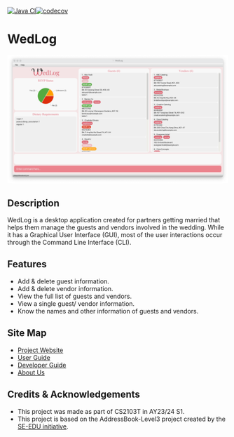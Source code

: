 [![Java CI](https://github.com/AY2324S1-CS2103T-F11-2/tp/actions/workflows/gradle.yml/badge.svg?branch=master)](https://github.com/AY2324S1-CS2103T-F11-2/tp/actions/workflows/gradle.yml)[![codecov](https://codecov.io/gh/AY2324S1-CS2103T-F11-2/tp/graph/badge.svg?token=6VNUBS5EZI)](https://codecov.io/gh/AY2324S1-CS2103T-F11-2/tp)

# WedLog

![Ui](docs/images/Ui.png)

## Description
WedLog is a desktop application created for partners getting married that helps them manage the guests and vendors involved in the wedding.
While it has a Graphical User Interface (GUI), most of the user interactions occur through the Command Line Interface (CLI).

## Features
- Add & delete guest information.
- Add & delete vendor information.
- View the full list of guests and vendors.
- View a single guest/ vendor information.
- Know the names and other information of guests and vendors.

## Site Map
- [Project Website](https://ay2324s1-cs2103t-f11-2.github.io/tp)
- [User Guide](https://ay2324s1-cs2103t-f11-2.github.io/tp/UserGuide.html)
- [Developer Guide](https://ay2324s1-cs2103t-f11-2.github.io/tp/DeveloperGuide.html)
- [About Us](https://ay2324s1-cs2103t-f11-2.github.io/tp/AboutUs.html)

## Credits & Acknowledgements
- This project was made as part of CS2103T in AY23/24 S1.
- This project is based on the AddressBook-Level3 project created by the [SE-EDU initiative](https://se-education.org).